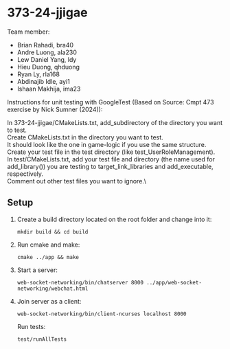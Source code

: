 # 373-24-jjigae

Team member:
- Brian Rahadi, bra40
- Andre Luong, ala230
- Lew Daniel Yang, ldy
- Hieu Duong, qhduong
- Ryan Ly, rla168
- Abdinajib Idle, ayi1
- Ishaan Makhija, ima23


Instructions for unit testing with GoogleTest (Based on Source: Cmpt 473 exercise by Nick Sumner (2024)):

In 373-24-jjigae/CMakeLists.txt, add_subdirectory of the directory you want to test.\
Create CMakeLists.txt in the directory you want to test.  
It should look like the one in game-logic if you use the same structure.\
Create your test file in the test directory (like test_UserRoleManagement).\
In test/CMakeLists.txt, add your test file and directory (the name used for add_library()) you are testing to target_link_libraries and add_executable, respectively.\
Comment out other test files you want to ignore.\

## Setup

1. Create a build directory located on the root folder and change into it:
    ```
    mkdir build && cd build
    ```

2. Run cmake and make:
    ```
    cmake ../app && make
    ```

3. Start a server:
    ```
    web-socket-networking/bin/chatserver 8000 ../app/web-socket-networking/webchat.html
    ```

4. Join server as a client:
    ```
    web-socket-networking/bin/client-ncurses localhost 8000
    ```

    Run tests:
    ```
    test/runAllTests
    ```